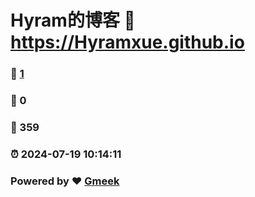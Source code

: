 # Hyram的博客 :link: https://Hyramxue.github.io 
### :page_facing_up: [1](https://Hyramxue.github.io/tag.html) 
### :speech_balloon: 0 
### :hibiscus: 359 
### :alarm_clock: 2024-07-19 10:14:11 
### Powered by :heart: [Gmeek](https://github.com/Meekdai/Gmeek)
